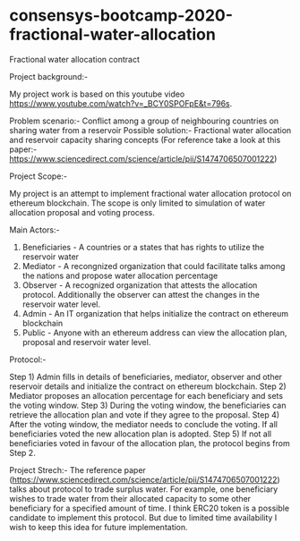 # consensys-bootcamp-2020-fractional-water-allocation

Fractional water allocation contract

Project background:-

My project work is based on this youtube video https://www.youtube.com/watch?v=_BCY0SPOFpE&t=796s.

Problem scenario:- Conflict among a group of neighbouring countries on sharing water from a reservoir
Possible solution:- Fractional water allocation and reservoir capacity sharing concepts (For reference take a look at this paper:- https://www.sciencedirect.com/science/article/pii/S1474706507001222)

Project Scope:-

My project is an attempt to implement fractional water allocation protocol on ethereum blockchain. 
The scope is only limited to simulation of water allocation proposal and voting process.

Main Actors:-

1) Beneficiaries - A countries or a states that has rights to utilize the reservoir water
2) Mediator - A recongnized organization that could facilitate talks among the nations and propose water allocation percentage
3) Observer - A recognized organization that attests the allocation protocol. Additionally the observer can attest the changes in the reservoir water level.
4) Admin - An IT organization that helps initialize the contract on ethereum blockchain
5) Public - Anyone with an ethereum address can view the allocation plan, proposal and reservoir water level.

Protocol:-

Step 1) Admin fills in details of beneficiaries, mediator, observer and other reservoir details and initialize the contract on ethereum blockchain.
Step 2) Mediator proposes an allocation percentage for each beneficiary and sets the voting window.
Step 3) During the voting window, the beneficiaries can retrieve the allocation plan and vote if they agree to the proposal.
Step 4) After the voting window, the mediator needs to conclude the voting. If all beneficiaries voted the new allocation plan is adopted.
Step 5) If not all beneficiaries voted in favour of the allocation plan, the protocol begins from Step 2.

Project Strech:-
The reference paper (https://www.sciencedirect.com/science/article/pii/S1474706507001222) talks about protocol to trade surplus water. 
For example, one beneficiary wishes to trade water from their allocated capacity to some other beneficiary for a specified amount of time.
I think ERC20 token is a possible candidate to implement this protocol. But due to limited time availability I wish to keep this idea for future implementation.






